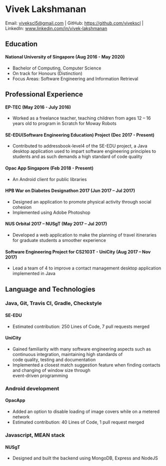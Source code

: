 # Vivek Lakshmanan
Email: vivekscl5@gmail.com | GitHub: https://github.com/vivekscl | LinkedIn: www.linkedin.com/in/vivek-lakshmanan

## Education 

#### National University of Singapore (Aug 2016 - May 2020)
* Bachelor of Computing, Computer Science
* On track for Honours (Distinction)
* Focus Areas: Software Engineering and Information Retrieval

## Professional Experience

#### EP-TEC (May 2016 - July 2016)
* Worked as a freelance teacher, teaching children from ages 12 – 16 years old to program in
Scratch for Moway Robots

#### SE-EDU(Software Engineering Education) Project (Dec 2017 - Present)
* Contributed to addressbook-level4 of the SE-EDU project, a Java desktop application used to impart software engineering principles to students and as such demands a high standard of code quality

#### Opac App Singapore (Feb 2018 - Present)
* An Android client for public libraries

#### HPB War on Diabetes Designathon 2017 (Jun 2017 – Jul 2017) 
* Designed an application to promote physical activity through social cohesion
* Implemented using Adobe Photoshop

#### NUS Orbital 2017 – NUSgT (May 2017 – Jul 2017)
* Developed a web application to make the planning of travel itineraries for graduate students a
smoother experience


#### Software Engineering Project for CS2103T - UniCity (Aug 2017 – Nov 2017) 
* Lead a team of 4 to improve a contact management desktop application implemented in Java 

## Language and Technologies

### Java, Git, Travis CI, Gradle, Checkstyle
#### SE-EDU
* Estimated contribution: 250 Lines of Code, 7 pull requests merged

#### UniCity
* Gained familiarity with many software engineering aspects such as continuous integration, maintaining high standards of  
code quality, testing and documentation 
* Implemented a closest match suggestion feature when finding contacts and changing of window size through  
event-driven programming 

### Android development
#### OpacApp
* Added an option to disable loading of image covers while on a metered network
* Estimated contribution: 40 Lines of Code, 1 pull request merged

### Javascript, MEAN stack
#### NUSgT
* Designed and built the backend using MongoDB, Express and NodeJS


